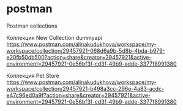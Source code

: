 # postman
Postman collections

Коллекция New Collection dummyapi
https://www.postman.com/alinakudukhova/workspace/my-workspace/collection/29457921-068d6a9b-5d8b-4bda-b979-e20fb50db500?action=share&creator=29457921&active-environment=29457921-0e56bf3f-cd3f-49b9-adde-3377f8991380 

Коллекция Pet Store 
https://www.postman.com/alinakudukhova/workspace/my-workspace/collection/29457921-b498a3cc-296e-4a83-acdc-e47c96ed0a9f?action=share&creator=29457921&active-environment=29457921-0e56bf3f-cd3f-49b9-adde-3377f8991380
